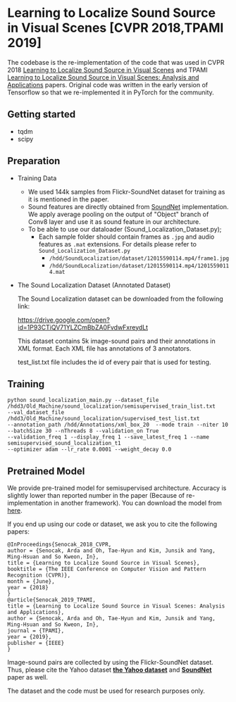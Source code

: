 # Learning to Localize Sound Source in Visual Scenes [CVPR 2018,TPAMI 2019]

The codebase is the re-implementation of the code that was used in  CVPR 2018 <a href="https://openaccess.thecvf.com/content_cvpr_2018/papers/Senocak_Learning_to_Localize_CVPR_2018_paper.pdf">Learning to Localize Sound Source in Visual Scenes</a> and TPAMI <a href="https://arxiv.org/abs/1911.09649">Learning to Localize Sound Source in Visual Scenes: Analysis and Applications</a> papers. Original code was written in the early version of Tensorflow so that we re-implemented it in PyTorch for the community.

## Getting started
- tqdm
- scipy

## Preparation

- Training Data

  - We used 144k samples from Flickr-SoundNet dataset for training as it is mentioned in the paper.
  - Sound features are directly obtained from <a href="https://github.com/cvondrick/soundnet">SoundNet</a> implementation. We apply average pooling on the output of "Object" branch of Conv8 layer and use it as sound feature in our architecture.
  - To be able to use our dataloader (Sound_Localization_Dataset.py);
    - Each sample folder should contain frames as `.jpg` and audio features as `.mat` extensions. For details please refer to `Sound_Localization_Dataset.py`
      - `/hdd/SoundLocalization/dataset/12015590114.mp4/frame1.jpg`
      - `/hdd/SoundLocalization/dataset/12015590114.mp4/12015590114.mat`

- The Sound Localization Dataset (Annotated Dataset)

    The Sound Localization dataset can be downloaded from the following link:

    https://drive.google.com/open?id=1P93CTiQV71YLZCmBbZA0FvdwFxreydLt

    This dataset contains 5k image-sound pairs and their annotations in XML format.
    Each XML file has annotations of 3 annotators.

    test_list.txt file includes the id of every pair that is used for testing.

## Training

```
python sound_localization_main.py --dataset_file /hdd3/Old_Machine/sound_localization/semisupervised_train_list.txt  
--val_dataset_file /hdd3/Old_Machine/sound_localization/supervised_test_list.txt 
--annotation_path /hdd/Annotations/xml_box_20  --mode train --niter 10 --batchSize 30 --nThreads 8 --validation_on True 
--validation_freq 1 --display_freq 1 --save_latest_freq 1 --name semisupervised_sound_localization_t1 
--optimizer adam --lr_rate 0.0001 --weight_decay 0.0
```
## Pretrained Model

We provide pre-trained model for semisupervised architecture. Accuracy is slightly lower than reported number in the paper (Because of re-implementation in another framework). You can download the model from <a href="https://drive.google.com/file/d/1JMD-LjHbfZ_yUy-l6tjbI46yYQfH8oS4/view?usp=sharing">here</a>.

If you end up using our code or dataset, we ask you to cite the following papers:

    @InProceedings{Senocak_2018_CVPR,
    author = {Senocak, Arda and Oh, Tae-Hyun and Kim, Junsik and Yang, Ming-Hsuan and So Kweon, In},
    title = {Learning to Localize Sound Source in Visual Scenes},
    booktitle = {The IEEE Conference on Computer Vision and Pattern Recognition (CVPR)},
    month = {June},
    year = {2018}
    }
    @article{Senocak_2019_TPAMI,
    title = {Learning to Localize Sound Source in Visual Scenes: Analysis and Applications},
    author = {Senocak, Arda and Oh, Tae-Hyun and Kim, Junsik and Yang, Ming-Hsuan and So Kweon, In},
    journal = {TPAMI},
    year = {2019},
    publisher = {IEEE}
    }


Image-sound pairs are collected by using the Flickr-SoundNet dataset. Thus, please cite the Yahoo dataset **[the Yahoo dataset](https://webscope.sandbox.yahoo.com/catalog.php?datatype=i&did=67&guccounter=1)** and **[SoundNet](http://projects.csail.mit.edu/soundnet/)** paper as well.

The dataset and the code must be used for research purposes only.
